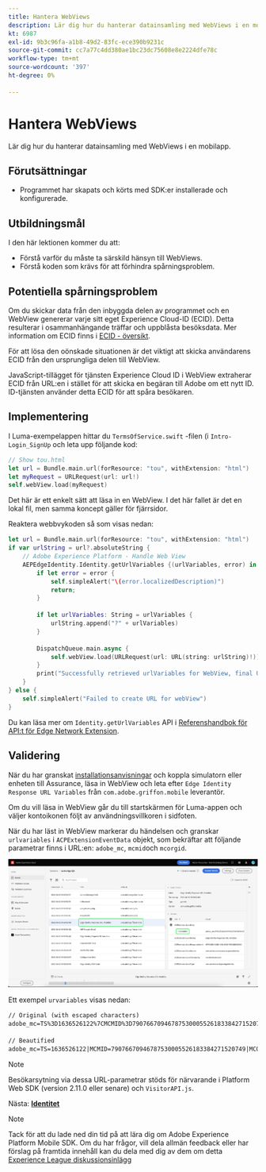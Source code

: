 ```yaml
---
title: Hantera WebViews
description: Lär dig hur du hanterar datainsamling med WebViews i en mobilapp.
kt: 6987
exl-id: 9b3c96fa-a1b8-49d2-83fc-ece390b9231c
source-git-commit: cc7a77c4dd380ae1bc23dc75608e8e2224dfe78c
workflow-type: tm+mt
source-wordcount: '397'
ht-degree: 0%

---
```


# Hantera WebViews

Lär dig hur du hanterar datainsamling med WebViews i en mobilapp.

## Förutsättningar

* Programmet har skapats och körts med SDK:er installerade och konfigurerade.

## Utbildningsmål

I den här lektionen kommer du att:

* Förstå varför du måste ta särskild hänsyn till WebViews.
* Förstå koden som krävs för att förhindra spårningsproblem.

## Potentiella spårningsproblem

Om du skickar data från den inbyggda delen av programmet och en WebView genererar varje sitt eget Experience Cloud-ID (ECID). Detta resulterar i osammanhängande träffar och uppblåsta besöksdata. Mer information om ECID finns i [ECID - översikt](https://experienceleague.adobe.com/docs/experience-platform/identity/ecid.html?lang=en).

För att lösa den oönskade situationen är det viktigt att skicka användarens ECID från den ursprungliga delen till WebView.

JavaScript-tillägget för tjänsten Experience Cloud ID i WebView extraherar ECID från URL:en i stället för att skicka en begäran till Adobe om ett nytt ID. ID-tjänsten använder detta ECID för att spåra besökaren.

## Implementering

I Luma-exempelappen hittar du `TermsOfService.swift` -filen (i `Intro-Login_SignUp` och leta upp följande kod:

```swift
// Show tou.html
let url = Bundle.main.url(forResource: "tou", withExtension: "html")
let myRequest = URLRequest(url: url!)
self.webView.load(myRequest)
```

Det här är ett enkelt sätt att läsa in en WebView. I det här fallet är det en lokal fil, men samma koncept gäller för fjärrsidor.

Reaktera webbvykoden så som visas nedan:

```swift
let url = Bundle.main.url(forResource: "tou", withExtension: "html")
if var urlString = url?.absoluteString {
    // Adobe Experience Platform - Handle Web View
    AEPEdgeIdentity.Identity.getUrlVariables {(urlVariables, error) in
        if let error = error {
            self.simpleAlert("\(error.localizedDescription)")
            return;
        }

        if let urlVariables: String = urlVariables {
            urlString.append("?" + urlVariables)
        }

        DispatchQueue.main.async {
            self.webView.load(URLRequest(url: URL(string: urlString)!))
        }
        print("Successfully retrieved urlVariables for WebView, final URL: \(urlString)")
    }
} else {
    self.simpleAlert("Failed to create URL for webView")
}
```

Du kan läsa mer om `Identity.getUrlVariables` API i [Referenshandbok för API:t för Edge Network Extension](https://aep-sdks.gitbook.io/docs/foundation-extensions/identity-for-edge-network/api-reference#geturlvariables).

## Validering

När du har granskat [installationsanvisningar](assurance.md) och koppla simulatorn eller enheten till Assurance, läsa in WebView och leta efter `Edge Identity Response URL Variables` från `com.adobe.griffon.mobile` leverantör.

Om du vill läsa in WebView går du till startskärmen för Luma-appen och väljer kontoikonen följt av användningsvillkoren i sidfoten.

När du har läst in WebView markerar du händelsen och granskar `urlvariables` i `ACPExtensionEventData` objekt, som bekräftar att följande parametrar finns i URL:en: `adobe_mc`, `mcmid`och `mcorgid`.

![webbvyvalidering](assets/mobile-webview-validation.png)

Ett exempel `urvariables` visas nedan:

```html
// Original (with escaped characters)
adobe_mc=TS%3D1636526122%7CMCMID%3D79076670946787530005526183384271520749%7CMCORGID%3D7ABB3E6A5A7491460A495D61%40AdobeOrg

// Beautified
adobe_mc=TS=1636526122|MCMID=79076670946787530005526183384271520749|MCORGID=7ABB3E6A5A7491460A495D61@AdobeOrg
```

>[!NOTE]
>
>Besökarsytning via dessa URL-parametrar stöds för närvarande i Platform Web SDK (version 2.11.0 eller senare) och `VisitorAPI.js`.


Nästa: **[Identitet](identity.md)**

>[!NOTE]
>
>Tack för att du lade ned din tid på att lära dig om Adobe Experience Platform Mobile SDK. Om du har frågor, vill dela allmän feedback eller har förslag på framtida innehåll kan du dela med dig av dem om detta [Experience League diskussionsinlägg](https://experienceleaguecommunities.adobe.com/t5/adobe-experience-platform-launch/tutorial-discussion-implement-adobe-experience-cloud-in-mobile/td-p/443796)